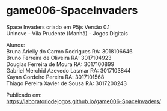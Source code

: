 # game006-SpaceInvaders
Space Invaders  criado em P5js
Versão 0.1</br>
Uninove - Vila Prudente (Manhã) - Jogos Digitais</br>

Alunos: </br>
Bruna Arielly do Carmo Rodrigues RA: 3018106646 </br> 
Bruno Ferreira de Oliveira RA: 3017104923 </br> 
Douglas Ferreira de Moura RA: 3017100899 </br> 
Gabriel Merchid Azevedo Lasmar RA: 3017103844 </br> 
Kayan Cordeiro Pereira RA: 3017101568 </br> 
Thiago Pereira Xavier de Sousa RA: 3017200243 </br> 


Publicado em:</br>
https://laboratoriodejogos.github.io/game006-SpaceInvaders/
